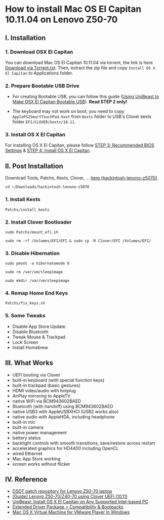 # How to install Mac OS El Capitan 10.11.04 on Lenovo Z50-70

## I. Installation

### 1. Download OSX El Capitan

You can download Mac OS El Capitan 10.11.04 via torrent, the link is here <a href="https://github.com/Maxvien/hackintosh-lenovo-z5070/blob/master/Download%20via%20Torrent.txt">Download via Torrent.txt</a>. Then, extract the zip file and copy `Install OS X El Capitan` to Applications folder.

### 2. Prepare Bootable USB Drive

* For creating Bootable USB, you can follow this guide (<a href="https://www.tonymacx86.com/threads/unibeast-install-os-x-el-capitan-on-any-supported-intel-based-pc.172672/#create_unibeast">Using UniBeast to Make OSX El Capitan Bootable USB</a>). **Read STEP 2 only!**

* The keyboard may not work on boot, you need to copy `ApplePS2SmartTouchPad.kext` from `Kexts` folder to USB's Clover kexts folder `EFI/CLOVER/kexts/10.11`.

### 3. Install OS X El Capitan

For installing OS X El Capitan, please follow <a href="https://www.tonymacx86.com/threads/unibeast-install-os-x-el-capitan-on-any-supported-intel-based-pc.172672/#uefi_settings">STEP 3: Recommended BIOS Settings</a> & <a href="https://www.tonymacx86.com/threads/unibeast-install-os-x-el-capitan-on-any-supported-intel-based-pc.172672/#install_elcap">STEP 4: Install OS X El Capitan</a>.

## II. Post Installation

Download Tools, Patchs, Kexts, Clover, ... <a href="https://github.com/Maxvien/hackintosh-lenovo-z5070/archive/master.zip">here (hackintosh-lenono-z5070)</a>.

`cd ~/Downloads/hackintosh-lenono-z5070`

### 1. Install Kexts

`Patchs/install_kexts`

### 2. Install Clover Bootloader

`sudo Patchs/mount_efi.sh`

`sudo rm -rf /Volumes/EFI/EFI & sudo cp -R Clover/EFI /Volumes/EFI/`

### 3. Disable Hibernation

`sudo pmset -a hibernatemode 0`

`sudo rm /var/vm/sleepimage`

`sudo mkdir /var/vm/sleepimage`

### 4. Remap Home End Keys

`Patchs/fix_keys.sh`

### 5. Some Tweaks

* Disable App Store Update.
* Disable Bluetooth
* Tweak Mouse & Trackpad
* Lock Screen
* Install Homebrew

## III. What Works

* UEFI booting via Clover
* built-in keyboard (with special function keys)
* built-in trackpad (basic gestures)
* HDMI video/audio with hotplug
* AirPlay mirroring to AppleTV
* native WiFi via BCM943602BAED
* Bluetooth (with handoff) using BCM943602BAED
* native USB3 with AppleUSBXHCI (USB2 works also)
* native audio with AppleHDA, including headphone
* built-in mic
* built-in camera
* native power management
* battery status
* backlight controls with smooth transitions, save/restore across restart
* accelerated graphics for HD4400 including OpenCL
* wired Ethernet
* Mac App Store working
* screen works without flicker

## IV. Reference

* <a href="https://github.com/the-braveknight/Lenovo-Z50-DSDT-Patch">DSDT patch repository for Lenovo Z50-70 laptop</a>
* <a href="http://www.tonymacx86.com/el-capitan-laptop-guides/179520-guide-lenovo-z50-70-using-clover-uefi-10-11-a.html">[Guide] Lenovo Z50-70/Z40-70 using Clover UEFI (10.11)</a>
* <a href="https://www.tonymacx86.com/threads/unibeast-install-os-x-el-capitan-on-any-supported-intel-based-pc.172672/">UniBeast: Install OS X El Capitan on Any Supported Intel-based PC</a>
* <a href="http://www.osxlatitude.com/edp/compatibility/">Extended Driver Package > Compatibility & Bootpacks</a>
* <a href="https://www.pcsteps.com/2157-mac-os-x-virtual-machine-vmware-player/">Mac OS X Virtual Machine for VMware Player in Windows</a>
